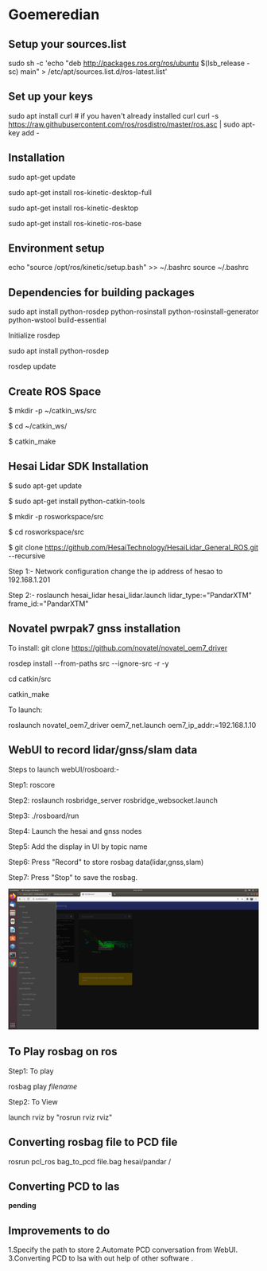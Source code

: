 # Goemeredian
Setup your sources.list
-----------------------

sudo sh -c 'echo "deb http://packages.ros.org/ros/ubuntu $(lsb_release -sc) main" > /etc/apt/sources.list.d/ros-latest.list'


Set up your keys
----------------
sudo apt install curl # if you haven't already installed curl
curl -s https://raw.githubusercontent.com/ros/rosdistro/master/ros.asc | sudo apt-key add -


Installation
------------

sudo apt-get update

sudo apt-get install ros-kinetic-desktop-full

sudo apt-get install ros-kinetic-desktop

sudo apt-get install ros-kinetic-ros-base

Environment setup
-----------------
echo "source /opt/ros/kinetic/setup.bash" >> ~/.bashrc
source ~/.bashrc


Dependencies for building packages
-----------------------------------
sudo apt install python-rosdep python-rosinstall python-rosinstall-generator python-wstool build-essential


Initialize rosdep


sudo apt install python-rosdep

rosdep update

Create ROS Space
----------------
$ mkdir -p ~/catkin_ws/src
 
$ cd ~/catkin_ws/

$ catkin_make


Hesai Lidar SDK Installation
----------------------------
$ sudo apt-get update

$ sudo apt-get install python-catkin-tools

$ mkdir -p rosworkspace/src

$ cd rosworkspace/src

$ git clone https://github.com/HesaiTechnology/HesaiLidar_General_ROS.git --recursive

Step 1:- Network configuration
 change the ip address of hesao to 192.168.1.201

Step 2:-
 roslaunch hesai_lidar hesai_lidar.launch lidar_type:="PandarXTM" frame_id:="PandarXTM"

Novatel pwrpak7 gnss installation
---------------------------------

To install:
  git clone https://github.com/novatel/novatel_oem7_driver
  
  rosdep install --from-paths src --ignore-src -r -y
  
  cd catkin/src
  
  catkin_make
  
To launch:

  roslaunch novatel_oem7_driver oem7_net.launch oem7_ip_addr:=192.168.1.10


WebUI to record lidar/gnss/slam data
---------------------------------
Steps to launch webUI/rosboard:-

Step1: roscore

Step2:  roslaunch rosbridge_server rosbridge_websocket.launch

Step3: ./rosboard/run

Step4: Launch the hesai and gnss nodes

Step5: Add the display in UI by topic name

Step6: Press "Record" to store rosbag data(lidar,gnss,slam)

Step7: Press "Stop" to save the rosbag.


![alt text](https://github.com/lehider/Geomeredian/blob/main/images/Screenshot%20from%202022-01-30%2023-53-42.png)


To Play rosbag on ros
---------------------

Step1: To play

rosbag play *filename* 

Step2: To View 

launch rviz by "rosrun rviz rviz"

Converting rosbag file to PCD file
-----------------------------------

rosrun pcl_ros bag_to_pcd file.bag hesai/pandar /

Converting PCD to las
----------------------

**pending**

Improvements to do
------------------

1.Specify the path to store
2.Automate PCD conversation from WebUI.
3.Converting PCD to lsa with out help of other software .

